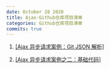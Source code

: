 ```yaml
---
date: October 28 2020
title: Ajax-Github仓库项目清单
categories: Github仓库项目清单
commits: true
---
```


1. [[Ajax 异步请求案例：Git JSON 解析]](https://web-oyster.github.io/2020/10/12/JavaScript/Ajax/Ajax%E5%BC%82%E6%AD%A5%E8%AF%B7%E6%B1%82%E6%A1%88%E4%BE%8B%20-%20Git%20JSON%E8%A7%A3%E6%9E%90/)

1. [[Ajax 异步请求案例之二：基础代码]](https://github.com/web-oyster/ajax-base-master)
